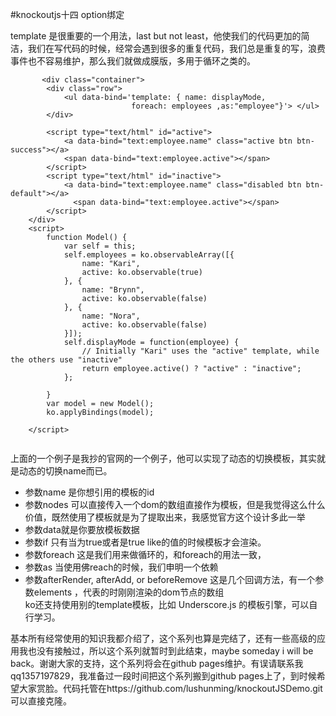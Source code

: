 #knockoutjs十四  option绑定


template 是很重要的一个用法，last but not least，他使我们的代码更加的简洁，我们在写代码的时候，经常会遇到很多的重复代码，我们总是重复的写，浪费事件也不容易维护，那么我们就做成膜版，多用于循环之类的。
    
```
       <div class="container">
        <div class="row">
            <ul data-bind='template: { name: displayMode,
                           foreach: employees ,as:"employee"}'> </ul>
        </div>

        <script type="text/html" id="active">
            <a data-bind="text:employee.name" class="active btn btn-success"></a>
            <span data-bind="text:employee.active"></span>
        </script>
        <script type="text/html" id="inactive">
            <a data-bind="text:employee.name" class="disabled btn btn-default"></a>
              <span data-bind="text:employee.active"></span>
        </script>
    </div>
    <script>
        function Model() {
            var self = this;
            self.employees = ko.observableArray([{
                name: "Kari",
                active: ko.observable(true)
            }, {
                name: "Brynn",
                active: ko.observable(false)
            }, {
                name: "Nora",
                active: ko.observable(false)
            }]);
            self.displayMode = function(employee) {
                // Initially "Kari" uses the "active" template, while the others use "inactive"
                return employee.active() ? "active" : "inactive";
            };

        }
        var model = new Model();
        ko.applyBindings(model);

    </script>
    
```
上面的一个例子是我抄的官网的一个例子，他可以实现了动态的切换模板，其实就是动态的切换name而已。
- 参数name 是你想引用的模板的id
- 参数nodes 可以直接传入一个dom的数组直接作为模板，但是我觉得这么什么价值，既然使用了模板就是为了提取出来，我感觉官方这个设计多此一举
- 参数data就是你要放模板数据
- 参数if 只有当为true或者是true like的值的时候模板才会渲染。
- 参数foreach 这是我们用来做循环的，和foreach的用法一致，
- 参数as 当使用佛reach的时候，我们申明一个依赖
- 参数afterRender, afterAdd, or beforeRemove 这是几个回调方法，有一个参数elements ，代表的时刚刚渲染的dom节点的数组    
ko还支持使用别的template模板，比如 Underscore.js 的模板引擎，可以自行学习。

基本所有经常使用的知识我都介绍了，这个系列也算是完结了，还有一些高级的应用我也没有接触过，所以这个系列就暂时到此结束，maybe someday i will be back。谢谢大家的支持，这个系列将会在github pages维护。有误请联系我qq1357197829，我准备过一段时间把这个系列搬到github pages上了，到时候希望大家赏脸。代码托管在https://github.com/lushunming/knockoutJSDemo.git可以直接克隆。
